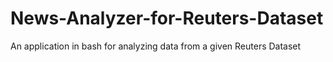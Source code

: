 # News-Analyzer-for-Reuters-Dataset
An application in bash for analyzing data from a given Reuters Dataset
